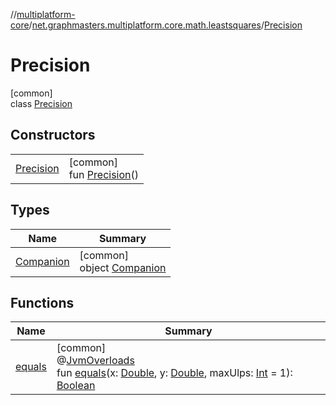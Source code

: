 //[multiplatform-core](../../../index.md)/[net.graphmasters.multiplatform.core.math.leastsquares](../index.md)/[Precision](index.md)

# Precision

[common]\
class [Precision](index.md)

## Constructors

| | |
|---|---|
| [Precision](-precision.md) | [common]<br>fun [Precision](-precision.md)() |

## Types

| Name | Summary |
|---|---|
| [Companion](-companion/index.md) | [common]<br>object [Companion](-companion/index.md) |

## Functions

| Name | Summary |
|---|---|
| [equals](equals.md) | [common]<br>@[JvmOverloads](https://kotlinlang.org/api/latest/jvm/stdlib/kotlin.jvm/-jvm-overloads/index.html)<br>fun [equals](equals.md)(x: [Double](https://kotlinlang.org/api/latest/jvm/stdlib/kotlin/-double/index.html), y: [Double](https://kotlinlang.org/api/latest/jvm/stdlib/kotlin/-double/index.html), maxUlps: [Int](https://kotlinlang.org/api/latest/jvm/stdlib/kotlin/-int/index.html) = 1): [Boolean](https://kotlinlang.org/api/latest/jvm/stdlib/kotlin/-boolean/index.html) |
